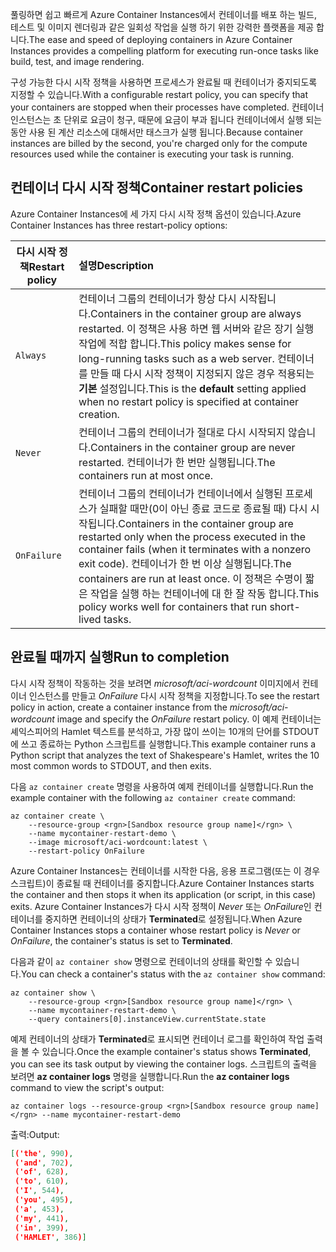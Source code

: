 <span data-ttu-id="3de52-101">풀링하면 쉽고 빠르게 Azure Container Instances에서 컨테이너를 배포 하는 빌드, 테스트 및 이미지 렌더링과 같은 일회성 작업을 실행 하기 위한 강력한 플랫폼을 제공 합니다.</span><span class="sxs-lookup"><span data-stu-id="3de52-101">The ease and speed of deploying containers in Azure Container Instances provides a compelling platform for executing run-once tasks like build, test, and image rendering.</span></span>

<span data-ttu-id="3de52-102">구성 가능한 다시 시작 정책을 사용하면 프로세스가 완료될 때 컨테이너가 중지되도록 지정할 수 있습니다.</span><span class="sxs-lookup"><span data-stu-id="3de52-102">With a configurable restart policy, you can specify that your containers are stopped when their processes have completed.</span></span> <span data-ttu-id="3de52-103">컨테이너 인스턴스는 초 단위로 요금이 청구, 때문에 요금이 부과 됩니다 컨테이너에서 실행 되는 동안 사용 된 계산 리소스에 대해서만 태스크가 실행 됩니다.</span><span class="sxs-lookup"><span data-stu-id="3de52-103">Because container instances are billed by the second, you're charged only for the compute resources used while the container is executing your task is running.</span></span>

## <a name="container-restart-policies"></a><span data-ttu-id="3de52-104">컨테이너 다시 시작 정책</span><span class="sxs-lookup"><span data-stu-id="3de52-104">Container restart policies</span></span>

<span data-ttu-id="3de52-105">Azure Container Instances에 세 가지 다시 시작 정책 옵션이 있습니다.</span><span class="sxs-lookup"><span data-stu-id="3de52-105">Azure Container Instances has three restart-policy options:</span></span>

| <span data-ttu-id="3de52-106">다시 시작 정책</span><span class="sxs-lookup"><span data-stu-id="3de52-106">Restart policy</span></span>   | <span data-ttu-id="3de52-107">설명</span><span class="sxs-lookup"><span data-stu-id="3de52-107">Description</span></span> |
| ---------------- | :---------- |
| `Always` | <span data-ttu-id="3de52-108">컨테이너 그룹의 컨테이너가 항상 다시 시작됩니다.</span><span class="sxs-lookup"><span data-stu-id="3de52-108">Containers in the container group are always restarted.</span></span> <span data-ttu-id="3de52-109">이 정책은 사용 하면 웹 서버와 같은 장기 실행 작업에 적합 합니다.</span><span class="sxs-lookup"><span data-stu-id="3de52-109">This policy makes sense for long-running tasks such as a web server.</span></span> <span data-ttu-id="3de52-110">컨테이너를 만들 때 다시 시작 정책이 지정되지 않은 경우 적용되는 **기본** 설정입니다.</span><span class="sxs-lookup"><span data-stu-id="3de52-110">This is the **default** setting applied when no restart policy is specified at container creation.</span></span> |
| `Never` | <span data-ttu-id="3de52-111">컨테이너 그룹의 컨테이너가 절대로 다시 시작되지 않습니다.</span><span class="sxs-lookup"><span data-stu-id="3de52-111">Containers in the container group are never restarted.</span></span> <span data-ttu-id="3de52-112">컨테이너가 한 번만 실행됩니다.</span><span class="sxs-lookup"><span data-stu-id="3de52-112">The containers run at most once.</span></span> |
| `OnFailure` | <span data-ttu-id="3de52-113">컨테이너 그룹의 컨테이너가 컨테이너에서 실행된 프로세스가 실패할 때만(0이 아닌 종료 코드로 종료될 때) 다시 시작됩니다.</span><span class="sxs-lookup"><span data-stu-id="3de52-113">Containers in the container group are restarted only when the process executed in the container fails (when it terminates with a nonzero exit code).</span></span> <span data-ttu-id="3de52-114">컨테이너가 한 번 이상 실행됩니다.</span><span class="sxs-lookup"><span data-stu-id="3de52-114">The containers are run at least once.</span></span> <span data-ttu-id="3de52-115">이 정책은 수명이 짧은 작업을 실행 하는 컨테이너에 대 한 잘 작동 합니다.</span><span class="sxs-lookup"><span data-stu-id="3de52-115">This policy works well for containers that run short-lived tasks.</span></span> |

## <a name="run-to-completion"></a><span data-ttu-id="3de52-116">완료될 때까지 실행</span><span class="sxs-lookup"><span data-stu-id="3de52-116">Run to completion</span></span>

<span data-ttu-id="3de52-117">다시 시작 정책이 작동하는 것을 보려면 *microsoft/aci-wordcount* 이미지에서 컨테이너 인스턴스를 만들고 *OnFailure* 다시 시작 정책을 지정합니다.</span><span class="sxs-lookup"><span data-stu-id="3de52-117">To see the restart policy in action, create a container instance from the *microsoft/aci-wordcount* image and specify the *OnFailure* restart policy.</span></span> <span data-ttu-id="3de52-118">이 예제 컨테이너는 셰익스피어의 Hamlet 텍스트를 분석하고, 가장 많이 쓰이는 10개의 단어를 STDOUT에 쓰고 종료하는 Python 스크립트를 실행합니다.</span><span class="sxs-lookup"><span data-stu-id="3de52-118">This example container runs a Python script that analyzes the text of Shakespeare's Hamlet, writes the 10 most common words to STDOUT, and then exits.</span></span>

<span data-ttu-id="3de52-119">다음 `az container create` 명령을 사용하여 예제 컨테이너를 실행합니다.</span><span class="sxs-lookup"><span data-stu-id="3de52-119">Run the example container with the following `az container create` command:</span></span>

```azurecli
az container create \
    --resource-group <rgn>[Sandbox resource group name]</rgn> \
    --name mycontainer-restart-demo \
    --image microsoft/aci-wordcount:latest \
    --restart-policy OnFailure
```

<span data-ttu-id="3de52-120">Azure Container Instances는 컨테이너를 시작한 다음, 응용 프로그램(또는 이 경우 스크립트)이 종료될 때 컨테이너를 중지합니다.</span><span class="sxs-lookup"><span data-stu-id="3de52-120">Azure Container Instances starts the container and then stops it when its application (or script, in this case) exits.</span></span> <span data-ttu-id="3de52-121">Azure Container Instances가 다시 시작 정책이 *Never* 또는 *OnFailure*인 컨테이너를 중지하면 컨테이너의 상태가 **Terminated**로 설정됩니다.</span><span class="sxs-lookup"><span data-stu-id="3de52-121">When Azure Container Instances stops a container whose restart policy is *Never* or *OnFailure*, the container's status is set to **Terminated**.</span></span>

<span data-ttu-id="3de52-122">다음과 같이 `az container show` 명령으로 컨테이너의 상태를 확인할 수 있습니다.</span><span class="sxs-lookup"><span data-stu-id="3de52-122">You can check a container's status with the `az container show` command:</span></span>

```azurecli
az container show \
    --resource-group <rgn>[Sandbox resource group name]</rgn> \
    --name mycontainer-restart-demo \
    --query containers[0].instanceView.currentState.state
```

<span data-ttu-id="3de52-123">예제 컨테이너의 상태가 **Terminated**로 표시되면 컨테이너 로그를 확인하여 작업 출력을 볼 수 있습니다.</span><span class="sxs-lookup"><span data-stu-id="3de52-123">Once the example container's status shows **Terminated**, you can see its task output by viewing the container logs.</span></span> <span data-ttu-id="3de52-124">스크립트의 출력을 보려면 **az container logs** 명령을 실행합니다.</span><span class="sxs-lookup"><span data-stu-id="3de52-124">Run the **az container logs** command to view the script's output:</span></span>

```azurecli
az container logs --resource-group <rgn>[Sandbox resource group name]</rgn> --name mycontainer-restart-demo
```

<span data-ttu-id="3de52-125">출력:</span><span class="sxs-lookup"><span data-stu-id="3de52-125">Output:</span></span>

```json
[('the', 990),
 ('and', 702),
 ('of', 628),
 ('to', 610),
 ('I', 544),
 ('you', 495),
 ('a', 453),
 ('my', 441),
 ('in', 399),
 ('HAMLET', 386)]
```
